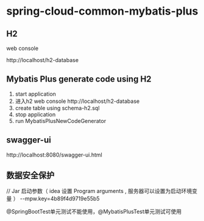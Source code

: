 # spring-cloud-common-mybatis-plus

## H2

web console

http://localhost/h2-database

## Mybatis Plus generate code using H2 

1. start application
2. 进入h2 web console http://localhost/h2-database
3. create table using schema-h2.sql
4. stop application
5. run MybatisPlusNewCodeGenerator

## swagger-ui

http://localhost:8080/swagger-ui.html

## 数据安全保护

// Jar 启动参数（ idea 设置 Program arguments , 服务器可以设置为启动环境变量 ）
--mpw.key=4b89f4d9719e55b5

@SpringBootTest单元测试不能使用，@MybatisPlusTest单元测试可使用


